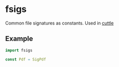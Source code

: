 # fsigs

Common file signatures as constants.  Used in [cuttle](https://github.com/RattleyCooper/cuttle)

## Example

```nim
import fsigs

const Pdf = SigPdf
```
